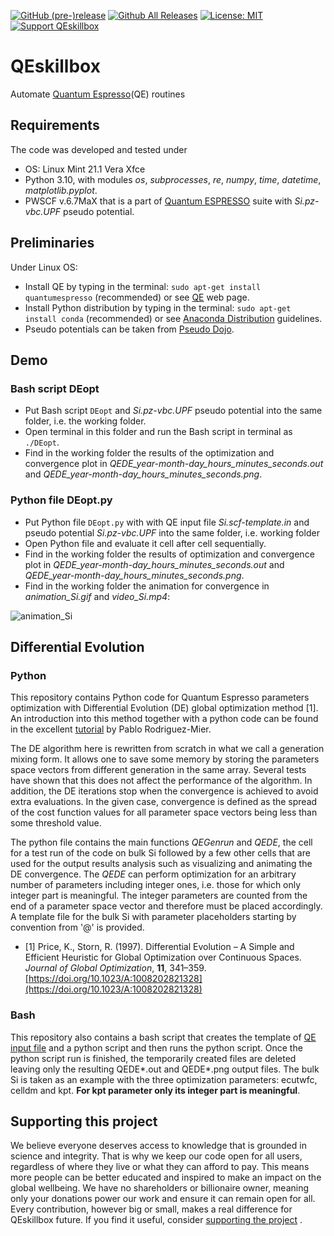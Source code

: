 [![GitHub (pre-)release](https://img.shields.io/github/release/vasilsaroka/QEskillbox/all.svg)](https://github.com/vasilsaroka/QEskillbox/releases)
[![Github All Releases](https://img.shields.io/github/downloads/vasilsaroka/QEskillbox/total.svg)](https://github.com/vasilsaroka/QEskillbox/releases)
[![License: MIT](https://img.shields.io/badge/License-MIT-yellow.svg)](https://opensource.org/licenses/MIT)
[![Support QEskillbox](https://img.shields.io/static/v1?label=support&message=5$&color=green&style=flat&logo=paypal)](https://paypal.me/vasilsaroka?locale.x=en_GB)

# QEskillbox
Automate [Quantum Espresso](https://www.quantum-espresso.org/)(QE) routines

## Requirements
The code was developed and tested under
 - OS: Linux Mint 21.1 Vera Xfce
 - Python 3.10, with modules *os*, *subprocesses*, *re*, *numpy*, *time*, *datetime*, *matplotlib.pyplot*.
 - PWSCF v.6.7MaX that is a part of [Quantum ESPRESSO](https://www.quantum-espresso.org/) suite with *Si.pz-vbc.UPF* pseudo potential.

## Preliminaries
Under Linux OS:
- Install QE by typing in the terminal: ``sudo apt-get install quantumespresso`` (recommended) or see [QE](https://www.quantum-espresso.org/login/) web page.
- Install Python distribution by typing in the terminal: ``sudo apt-get install conda`` (recommended) or see [Anaconda Distribution](https://www.anaconda.com/download/#linux) guidelines.
- Pseudo potentials can be taken from [Pseudo Dojo](http://www.pseudo-dojo.org/).

## Demo
### Bash script DEopt
- Put Bash script ``DEopt`` and *Si.pz-vbc.UPF* pseudo potential into the same folder, i.e. the working folder.
- Open terminal in this folder and run the Bash script in terminal as ``./DEopt``.
- Find in the working folder the results of the optimization and convergence plot in *QEDE_year-month-day_hours_minutes_seconds.out* and *QEDE_year-month-day_hours_minutes_seconds.png*.

### Python file DEopt.py
- Put Python file ``DEopt.py`` with with QE input file *Si.scf-template.in* and pseudo potential *Si.pz-vbc.UPF* into the same folder, i.e. working folder
- Open Python file and evaluate it cell after cell sequentially.
- Find in the working folder the results of optimization and convergence plot in *QEDE_year-month-day_hours_minutes_seconds.out* and *QEDE_year-month-day_hours_minutes_seconds.png*.
- Find in the working folder the animation for convergence in *animation_Si.gif* and *video_Si.mp4*:
  
![animation_Si](https://github.com/vasilsaroka/QEskillbox/assets/49445896/f4c6b02d-2885-44d2-8715-eceb9ef1d3d7)

## Differential Evolution
### Python
This repository contains Python code for Quantum Espresso parameters optimization with Differential Evolution (DE) global optimization method [1].
An introduction into this method together with a python code can be found in the excellent [tutorial](https://pablormier.github.io/2017/09/05/a-tutorial-on-differential-evolution-with-python/#) by Pablo Rodriguez-Mier.

The DE algorithm here is rewritten from scratch in what we call a generation mixing form. It allows one to save some memory by storing the parameters space vectors from different generation in the same array. Several tests have shown that this does not affect the performance of the algorithm. In addition, the DE iterations stop when the convergence is achieved to avoid extra evaluations. In the given case, convergence is defined as the spread of the cost function values for all parameter space vectors being less than some threshold value.

The python file contains the main functions *QEGenrun* and *QEDE*, the cell for a test run of the code on bulk Si followed by a few other cells that are used for the output results analysis such as visualizing and animating the DE convergence. The *QEDE* can perform optimization for an arbitrary number of parameters including integer ones, i.e. those for which only integer part is meaningful. The integer parameters are counted from the end of a parameter space vector and therefore must be placed accordingly. A template file for the bulk Si with parameter placeholders starting by convention from '@' is provided.  

 - [1] Price, K., Storn, R. (1997). Differential Evolution – A Simple and Efficient Heuristic for Global Optimization over Continuous Spaces. *Journal of Global Optimization*, **11**, 341–359. [https://doi.org/10.1023/A:1008202821328](https://doi.org/10.1023/A:1008202821328)

### Bash
This repository also contains a bash script that creates the template of [QE input file](https://www.quantum-espresso.org/Doc/INPUT_PW.html) and a python script and then runs the python script. Once the python script run is finished, the temporarily created files are deleted leaving only the resulting QEDE*.out and QEDE*.png output files. The bulk Si is taken as an example with the three optimization parameters: ecutwfc, celldm and kpt. **For kpt parameter only its integer part is meaningful**. 

## Supporting this project
   We believe everyone deserves access to knowledge that is grounded in science and integrity. That is why we keep our code open for all users, regardless of where they live or what they can afford to pay. This means more people can be better educated and inspired to make an impact on the global wellbeing. We have no shareholders or billionaire owner, meaning only your donations power our work and ensure it can remain open for all. Every contribution, however big or small, makes a real difference for QEskillbox future. If you find it useful, consider [supporting the project](https://paypal.me/vasilsaroka?locale.x=en_GB)
. 
